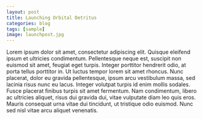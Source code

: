 ```yaml
---
layout: post
title: Launching Orbital Detritus
categories: blog
tags: [sample]
image: launchpost.jpg
---
```


Lorem ipsum dolor sit amet, consectetur adipiscing elit. Quisque eleifend ipsum et ultricies condimentum. Pellentesque neque est, suscipit non euismod sit amet, feugiat eget turpis. Integer porttitor hendrerit odio, at porta tellus porttitor in. Ut luctus tempor lorem sit amet rhoncus. Nunc placerat, dolor eu gravida pellentesque, ipsum arcu vestibulum massa, sed lacinia risus nunc eu lacus. Integer volutpat turpis id enim mollis sodales. Fusce placerat finibus turpis sit amet fermentum. Nam condimentum, libero ac ultricies aliquet, risus dui gravida dui, vitae vulputate diam leo quis eros. Mauris consequat urna vitae dui tincidunt, ut tristique odio euismod. Nunc sed nisl vitae arcu aliquet venenatis.
